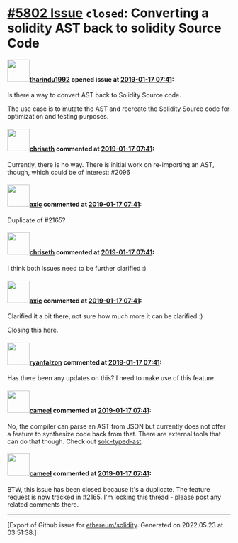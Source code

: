 # [\#5802 Issue](https://github.com/ethereum/solidity/issues/5802) `closed`: Converting a solidity AST back to solidity Source Code

#### <img src="https://avatars.githubusercontent.com/u/41312286?u=c13312de1d207d5a52b3591fc754a5e384de7438&v=4" width="50">[tharindu1992](https://github.com/tharindu1992) opened issue at [2019-01-17 07:41](https://github.com/ethereum/solidity/issues/5802):

Is there a way to convert AST back to Solidity Source code. 

The use case is to mutate the AST and recreate the Solidity Source code for optimization and testing purposes. 

#### <img src="https://avatars.githubusercontent.com/u/9073706?v=4" width="50">[chriseth](https://github.com/chriseth) commented at [2019-01-17 07:41](https://github.com/ethereum/solidity/issues/5802#issuecomment-456007503):

Currently, there is no way. There is initial work on re-importing an AST, though, which could be of interest: #2096

#### <img src="https://avatars.githubusercontent.com/u/20340?v=4" width="50">[axic](https://github.com/axic) commented at [2019-01-17 07:41](https://github.com/ethereum/solidity/issues/5802#issuecomment-456040927):

Duplicate of #2165?

#### <img src="https://avatars.githubusercontent.com/u/9073706?v=4" width="50">[chriseth](https://github.com/chriseth) commented at [2019-01-17 07:41](https://github.com/ethereum/solidity/issues/5802#issuecomment-456041814):

I think both issues need to be further clarified :)

#### <img src="https://avatars.githubusercontent.com/u/20340?v=4" width="50">[axic](https://github.com/axic) commented at [2019-01-17 07:41](https://github.com/ethereum/solidity/issues/5802#issuecomment-456042794):

Clarified it a bit there, not sure how much more it can be clarified :)

Closing this here.

#### <img src="https://avatars.githubusercontent.com/u/30478175?u=d95fafcb473ca8101b025c4bf954e1d6920cfb9d&v=4" width="50">[ryanfalzon](https://github.com/ryanfalzon) commented at [2019-01-17 07:41](https://github.com/ethereum/solidity/issues/5802#issuecomment-1044169566):

Has there been any updates on this? I need to make use of this feature.

#### <img src="https://avatars.githubusercontent.com/u/137030?v=4" width="50">[cameel](https://github.com/cameel) commented at [2019-01-17 07:41](https://github.com/ethereum/solidity/issues/5802#issuecomment-1045050057):

No, the compiler can parse an AST from JSON but currently does not offer a feature to synthesize code back from that. There are external tools that can do that though. Check out [solc-typed-ast](https://github.com/ConsenSys/solc-typed-ast).

#### <img src="https://avatars.githubusercontent.com/u/137030?v=4" width="50">[cameel](https://github.com/cameel) commented at [2019-01-17 07:41](https://github.com/ethereum/solidity/issues/5802#issuecomment-1045051858):

BTW, this issue has been closed because it's a duplicate. The feature request is now tracked in #2165. I'm locking this thread - please post any related comments there.


-------------------------------------------------------------------------------



[Export of Github issue for [ethereum/solidity](https://github.com/ethereum/solidity). Generated on 2022.05.23 at 03:51:38.]
